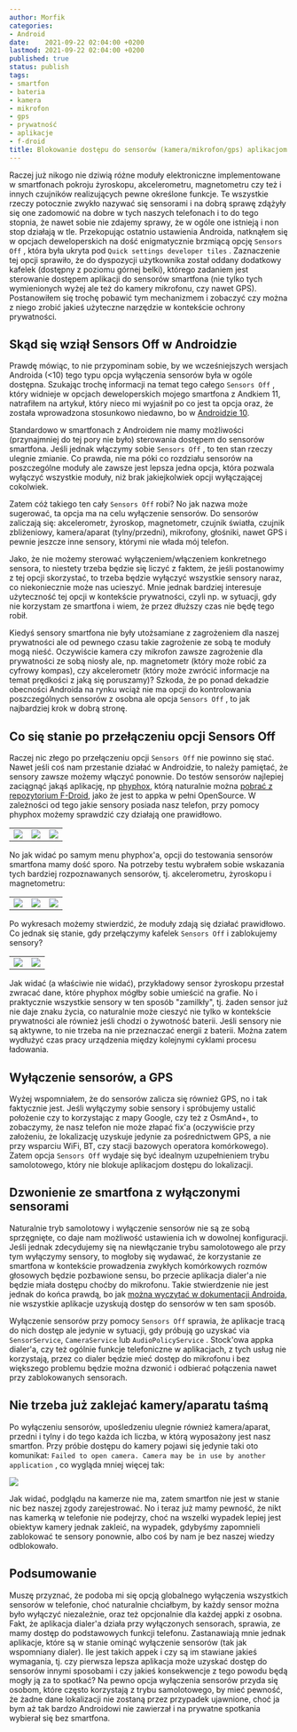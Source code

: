 ```yaml
---
author: Morfik
categories:
- Android
date:    2021-09-22 02:04:00 +0200
lastmod: 2021-09-22 02:04:00 +0200
published: true
status: publish
tags:
- smartfon
- bateria
- kamera
- mikrofon
- gps
- prywatność
- aplikacje
- f-droid
title: Blokowanie dostępu do sensorów (kamera/mikrofon/gps) aplikacjom w Androidzie
---
```


Raczej już nikogo nie dziwią różne moduły elektroniczne implementowane w smartfonach pokroju
żyroskopu, akcelerometru, magnetometru czy też i innych czujników realizujących pewne określone
funkcje. Te wszystkie rzeczy potocznie zwykło nazywać się sensorami i na dobrą sprawę zdążyły się
one zadomowić na dobre w tych naszych telefonach i to do tego stopnia, że nawet sobie nie zdajemy
sprawy, że w ogóle one istnieją i non stop działają w tle. Przekopując ostatnio ustawienia Androida,
natknąłem się w opcjach deweloperskich na dość enigmatycznie brzmiącą opcję `Sensors Off` , która
była ukryta pod `Quick settings developer tiles` . Zaznaczenie tej opcji sprawiło, że do dyspozycji
użytkownika został oddany dodatkowy kafelek (dostępny z poziomu górnej belki), którego zadaniem
jest sterowanie dostępem aplikacji do sensorów smartfona (nie tylko tych wymienionych wyżej ale też
do kamery mikrofonu, czy nawet GPS). Postanowiłem się trochę pobawić tym mechanizmem i zobaczyć czy
można z niego zrobić jakieś użyteczne narzędzie w kontekście ochrony prywatności.

<!--more-->
## Skąd się wziął Sensors Off w Androidzie

Prawdę mówiąc, to nie przypominam sobie, by we wcześniejszych wersjach Androida (<10) tego typu
opcja wyłączenia sensorów była w ogóle dostępna. Szukając trochę informacji na temat tego całego
`Sensors Off` , który widnieje w opcjach deweloperskich mojego smartfona z Andkiem 11, natrafiłem
na artykuł, który nieco mi wyjaśnił po co jest ta opcja oraz, że została wprowadzona stosunkowo
niedawno, bo w [Androidzie 10][1].

Standardowo w smartfonach z Androidem nie mamy możliwości (przynajmniej do tej pory nie było)
sterowania dostępem do sensorów smartfona. Jeśli jednak włączymy sobie `Sensors Off` , to ten stan
rzeczy ulegnie zmianie. Co prawda, nie ma póki co rozdziału sensorów na poszczególne moduły ale
zawsze jest lepsza jedna opcja, która pozwala wyłączyć wszystkie moduły, niż brak jakiejkolwiek
opcji wyłączającej cokolwiek.

Zatem cóż takiego ten cały `Sensors Off` robi? No jak nazwa może sugerować, ta opcja ma na celu
wyłączenie sensorów. Do sensorów zaliczają się: akcelerometr, żyroskop, magnetometr, czujnik
światła, czujnik zbliżeniowy, kamera/aparat (tylny/przedni), mikrofony, głośniki, nawet GPS i
pewnie jeszcze inne sensory, którymi nie włada mój telefon.

Jako, że nie możemy sterować wyłączeniem/włączeniem konkretnego sensora, to niestety trzeba będzie
się liczyć z faktem, że jeśli postanowimy z tej opcji skorzystać, to trzeba będzie wyłączyć
wszystkie sensory naraz, co niekoniecznie może nas ucieszyć. Mnie jednak bardziej interesuje
użyteczność tej opcji w kontekście prywatności, czyli np. w sytuacji, gdy nie korzystam ze
smartfona i wiem, że przez dłuższy czas nie będę tego robił.

Kiedyś sensory smartfona nie były utożsamiane z zagrożeniem dla naszej prywatności ale od pewnego
czasu takie zagrożenie ze sobą te moduły mogą nieść. Oczywiście kamera czy mikrofon zawsze
zagrożenie dla prywatności ze sobą niosły ale, np. magnetometr (który może robić za cyfrowy kompas),
czy akcelerometr (który może zwrócić informacje na temat prędkości z jaką się poruszamy)? Szkoda,
że po ponad dekadzie obecności Androida na rynku wciąż nie ma opcji do kontrolowania poszczególnych
sensorów z osobna ale opcja `Sensors Off` , to jak najbardziej krok w dobrą stronę.

## Co się stanie po przełączeniu opcji Sensors Off

Raczej nic złego po przełączeniu opcji `Sensors Off` nie powinno się stać. Nawet jeśli coś nam
przestanie działać w Androidzie, to należy pamiętać, że sensory zawsze możemy włączyć ponownie. Do
testów sensorów najlepiej zaciągnąć jakąś aplikację, np [phyphox][2], którą naturalnie
można [pobrać z repozytorium F-Droid][3], jako że jest to appka w pełni OpenSource. W zależności
od tego jakie sensory posiada nasz telefon, przy pomocy phyphox możemy sprawdzić czy działają one
prawidłowo.

|   |   |   |
|---|---|---|
| ![](/img/2021/09/001.block-sensors-android-phyphox-menu.jpg#small) | ![](/img/2021/09/002.block-sensors-android-phyphox-menu.jpg#small) | ![](/img/2021/09/003.block-sensors-android-phyphox-menu.jpg#small) |

No jak widać po samym menu phyphox'a, opcji do testowania sensorów smartfona mamy dość sporo. Na
potrzeby testu wybrałem sobie wskazania tych bardziej rozpoznawanych sensorów, tj. akcelerometru,
żyroskopu i magnetometru:

|   |   |   |
|---|---|---|
| ![](/img/2021/09/004.block-sensors-android-phyphox-accelerometer.jpg#small) | ![](/img/2021/09/005.block-sensors-android-phyphox-gyroscope.jpg#small) |   ![](/img/2021/09/006.block-sensors-android-phyphox-magnetometer.jpg#small) |

Po wykresach możemy stwierdzić, że moduły zdają się działać prawidłowo. Co jednak się stanie, gdy
przełączymy kafelek `Sensors Off` i zablokujemy sensory?

|   |   |
|---|---|
| ![](/img/2021/09/007.block-sensors-android-tile.jpg#small) | ![](/img/2021/09/008.block-sensors-android-phyphox-gyroscope-failed.jpg#small) |

Jak widać (a właściwie nie widać), przykładowy sensor żyroskopu przestał zwracać dane, które
phyphox mógłby sobie umieścić na grafie. No i praktycznie wszystkie sensory w ten sposób "zamilkły",
tj. żaden sensor już nie daje znaku życia, co naturalnie może cieszyć nie tylko w kontekście
prywatności ale również jeśli chodzi o żywotność baterii. Jeśli sensory nie są aktywne, to nie
trzeba na nie przeznaczać energii z baterii. Można zatem wydłużyć czas pracy urządzenia między
kolejnymi cyklami procesu ładowania.

## Wyłączenie sensorów, a GPS

Wyżej wspomniałem, że do sensorów zalicza się również GPS, no i tak faktycznie jest. Jeśli
wyłączymy sobie sensory i spróbujemy ustalić położenie czy to korzystając z mapy Google, czy też z
OsmAnd+, to zobaczymy, że nasz telefon nie może złapać fix'a (oczywiście przy założeniu, że
lokalizację uzyskuje jedynie za pośrednictwem GPS, a nie przy wsparciu WiFi, BT, czy stacji
bazowych operatora komórkowego). Zatem opcja `Sensors Off` wydaje się być idealnym uzupełnieniem
trybu samolotowego, który nie blokuje aplikacjom dostępu do lokalizacji.

## Dzwonienie ze smartfona z wyłączonymi sensorami

Naturalnie tryb samolotowy i wyłączenie sensorów nie są ze sobą sprzęgnięte, co daje nam możliwość
ustawienia ich w dowolnej konfiguracji. Jeśli jednak zdecydujemy się na niewłączanie trybu
samolotowego ale przy tym wyłączymy sensory, to mogłoby się wydawać, że korzystanie ze smartfona w
kontekście prowadzenia zwykłych komórkowych rozmów głosowych będzie pozbawione sensu, bo przecie
aplikacja dialer'a nie będzie miała dostępu choćby do mikrofonu. Takie stwierdzenie nie jest jednak
do końca prawdą, bo jak [można wyczytać w dokumentacji Androida][1], nie wszystkie aplikacje
uzyskują dostęp do sensorów w ten sam sposób.

Wyłączenie sensorów przy pomocy `Sensors Off` sprawia, że aplikacje tracą do nich dostęp ale
jedynie w sytuacji, gdy próbują go uzyskać via `SensorService`, `CameraService` lub
`AudioPolicyService` . Stock'owa appka dialer'a, czy też ogólnie funkcje telefoniczne w aplikacjach,
z tych usług nie korzystają, przez co dialer będzie mieć dostęp do mikrofonu i bez większego
problemu będzie można dzwonić i odbierać połączenia nawet przy zablokowanych sensorach.

## Nie trzeba już zaklejać kamery/aparatu taśmą

Po wyłączeniu sensorów, upośledzeniu ulegnie również kamera/aparat, przedni i tylny i do tego każda
ich liczba, w którą wyposażony jest nasz smartfon. Przy próbie dostępu do kamery pojawi się jedynie
taki oto komunikat: `Failed to open camera. Camera may be in use by another application` , co
wygląda mniej więcej tak:

![](/img/2021/09/009.block-sensors-android-camera-failed.jpg#small)

Jak widać, podglądu na kamerze nie ma, zatem smartfon nie jest w stanie nic bez naszej zgody
zarejestrować. No i teraz już mamy pewność, że nikt nas kamerką w telefonie nie podejrzy, choć na
wszelki wypadek lepiej jest obiektyw kamery jednak zakleić, na wypadek, gdybyśmy zapomnieli
zablokować te sensory ponownie, albo coś by nam je bez naszej wiedzy odblokowało.

## Podsumowanie

Muszę przyznać, że podoba mi się opcją globalnego wyłączenia wszystkich sensorów w telefonie, choć
naturalnie chciałbym, by każdy sensor można było wyłączyć niezależnie, oraz też opcjonalnie dla
każdej appki z osobna. Fakt, że aplikacja dialer'a działa przy wyłączonych sensorach, sprawia, ze
mamy dostęp do podstawowych funkcji telefonu. Zastanawiają mnie jednak aplikacje, które są w stanie
ominąć wyłączenie sensorów (tak jak wspomniany dialer). Ile jest takich appek i czy są im stawiane
jakieś wymagania, tj. czy pierwsza lepsza aplikacja może uzyskać dostęp do sensorów innymi
sposobami i czy jakieś konsekwencje z tego powodu będą mogły ją za to spotkać? Na pewno opcja
wyłączenia sensorów przyda się osobom, które często korzystają z trybu samolotowego, by mieć
pewność, że żadne dane lokalizacji nie zostaną przez przypadek ujawnione, choć ja bym aż tak bardzo
Androidowi nie zawierzał i na prywatne spotkania wybierał się bez smartfona.


[1]: https://source.android.com/devices/sensors/sensors-off
[2]: https://phyphox.org/
[3]: https://f-droid.org/en/packages/de.rwth_aachen.phyphox/
